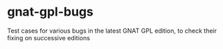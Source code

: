 # gnat-gpl-bugs
Test cases for various bugs in the latest GNAT GPL edition, to check their fixing on successive editions
